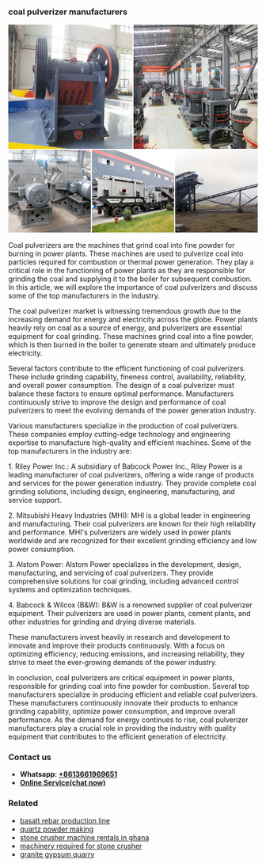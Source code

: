 <h3>coal pulverizer manufacturers</h3><img src='1704951552.jpg' alt=''><p>Coal pulverizers are the machines that grind coal into fine powder for burning in power plants. These machines are used to pulverize coal into particles required for combustion or thermal power generation. They play a critical role in the functioning of power plants as they are responsible for grinding the coal and supplying it to the boiler for subsequent combustion. In this article, we will explore the importance of coal pulverizers and discuss some of the top manufacturers in the industry.</p><p>The coal pulverizer market is witnessing tremendous growth due to the increasing demand for energy and electricity across the globe. Power plants heavily rely on coal as a source of energy, and pulverizers are essential equipment for coal grinding. These machines grind coal into a fine powder, which is then burned in the boiler to generate steam and ultimately produce electricity.</p><p>Several factors contribute to the efficient functioning of coal pulverizers. These include grinding capability, fineness control, availability, reliability, and overall power consumption. The design of a coal pulverizer must balance these factors to ensure optimal performance. Manufacturers continuously strive to improve the design and performance of coal pulverizers to meet the evolving demands of the power generation industry.</p><p>Various manufacturers specialize in the production of coal pulverizers. These companies employ cutting-edge technology and engineering expertise to manufacture high-quality and efficient machines. Some of the top manufacturers in the industry are:</p><p>1. Riley Power Inc.: A subsidiary of Babcock Power Inc., Riley Power is a leading manufacturer of coal pulverizers, offering a wide range of products and services for the power generation industry. They provide complete coal grinding solutions, including design, engineering, manufacturing, and service support.</p><p>2. Mitsubishi Heavy Industries (MHI): MHI is a global leader in engineering and manufacturing. Their coal pulverizers are known for their high reliability and performance. MHI's pulverizers are widely used in power plants worldwide and are recognized for their excellent grinding efficiency and low power consumption.</p><p>3. Alstom Power: Alstom Power specializes in the development, design, manufacturing, and servicing of coal pulverizers. They provide comprehensive solutions for coal grinding, including advanced control systems and optimization techniques.</p><p>4. Babcock & Wilcox (B&W): B&W is a renowned supplier of coal pulverizer equipment. Their pulverizers are used in power plants, cement plants, and other industries for grinding and drying diverse materials.</p><p>These manufacturers invest heavily in research and development to innovate and improve their products continuously. With a focus on optimizing efficiency, reducing emissions, and increasing reliability, they strive to meet the ever-growing demands of the power industry.</p><p>In conclusion, coal pulverizers are critical equipment in power plants, responsible for grinding coal into fine powder for combustion. Several top manufacturers specialize in producing efficient and reliable coal pulverizers. These manufacturers continuously innovate their products to enhance grinding capability, optimize power consumption, and improve overall performance. As the demand for energy continues to rise, coal pulverizer manufacturers play a crucial role in providing the industry with quality equipment that contributes to the efficient generation of electricity.</p><h3>Contact us</h3><ul><li><strong>Whatsapp:&nbsp;<a href="https://wa.me/8613661969651">+8613661969651</a></strong></li><li><a href="https://swt.shibang-china.com/?git&amp;zhl&amp;coal pulverizer manufacturers"><strong>Online Service(chat now)</strong></a></li></ul><h3>Related</h3><ul><li><a href='basalt rebar production line.md'>basalt rebar production line</a></li><li><a href='quartz powder making.md'>quartz powder making</a></li><li><a href='stone crusher machine rentals in ghana.md'>stone crusher machine rentals in ghana</a></li><li><a href='machinery required for stone crusher.md'>machinery required for stone crusher</a></li><li><a href='granite gypsum quarry.md'>granite gypsum quarry</a></li></ul>